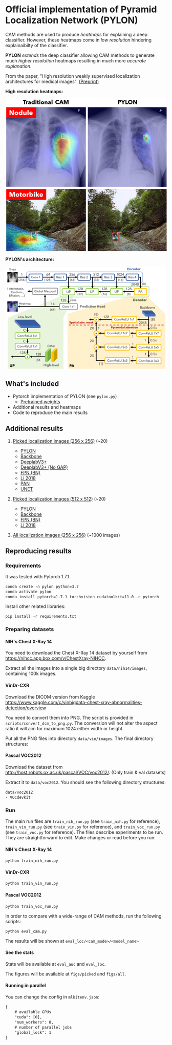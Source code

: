 # Official implementation of Pyramid Localization Network (PYLON)

CAM methods are used to produce *heatmaps* for explaining a deep classifier.
However, these heatmaps come in *low resolution* hindering explainaibilty of the classifier. 

**PYLON** *extends* the deep classifier allowing CAM methods to generate much *higher resolution* heatmaps resulting in much more *accurate explanation*. 

From the paper, "High resolution weakly supervised localization architectures for medical images". [(Preprint)](https://arxiv.org/abs/2010.11475)

**High resolution heatmaps:**

![high resolution heatmaps](figs/heading.png)

**PYLON's architecture:**

![PYLON architecture](figs/figure_pylon_crop.png)

## What's included

- Pytorch implementation of PYLON (see `pylon.py`)
    * [Pretrained weights](https://drive.google.com/file/d/1v26dU21hjePidW5crSXsrpf3OCJWLoWp/view?usp=sharing)
- Additional results and heatmaps 
- Code to reproduce the main results

## Additional results

1. [Picked localization images (256 x 256)](figs/picked/bs64_nih14_256min0.7-rot90p0.5-bc(0.5,0.5)-cubic) (~20)

    * [PYLON](figs/picked/bs64_nih14_256min0.7-rot90p0.5-bc(0.5%2C0.5)-cubic/pylon-resnet50-uptype2layer-imagenet-dec128_lr0.0001term1e-06rop1fac0.2_fp16/0)
    * [Backbone](figs/picked/bs64_nih14_256min0.7-rot90p0.5-bc(0.5%2C0.5)-cubic/baseline-resnet50-maxpool-imagenet_lr0.0001term1e-06rop1fac0.2_fp16/0)
    * [DeeplabV3+](figs/picked/bs64_nih14_256min0.7-rot90p0.5-bc(0.5%2C0.5)-cubic/deeplabv3+-resnet50-dec256-imagenet_lr0.0001term1e-06rop1fac0.2_fp16/0)
    * [DeeplabV3+ (No GAP)](figs/picked/bs64_nih14_256min0.7-rot90p0.5-bc(0.5%2C0.5)-cubic/deeplabv3+-resnet50-dec256-nogap-imagenet_lr0.0001term1e-06rop1fac0.2_fp16/0)
    * [FPN (BN)](figs/picked/bs64_nih14_256min0.7-rot90p0.5-bc(0.5%2C0.5)-cubic/fpn-resnet50-py256dec128-bn-imagenet_lr0.0001term1e-06rop1fac0.2_fp16/0)
    * [Li 2018](figs/picked/bs64_nih14_256min0.7-rot90p0.5-bc(0.5%2C0.5)-cubic/li2018-resnet50-dec512out20-mil0.98-imagenet_lr0.0001term1e-06rop1fac0.2_fp16/0)
    * [PAN](figs/picked/bs64_nih14_256min0.7-rot90p0.5-bc(0.5%2C0.5)-cubic/pan-resnet50-dec128-imagenet_lr0.0001term1e-06rop1fac0.2_fp16/0)
    * [UNET](figs/picked/bs64_nih14_256min0.7-rot90p0.5-bc(0.5%2C0.5)-cubic/unet-resnet50-(256%2C128%2C64%2C64%2C64)-imagenet_lr0.0001term1e-06rop1fac0.2_fp16/0)

2. [Picked localization images (512 x 512)](figs/picked/bs64_nih14_512min0.7-rot90p0.5-bc(0.5,0.5)-cubic) (~20)

    * [PYLON](figs/picked/bs64_nih14_512min0.7-rot90p0.5-bc(0.5%2C0.5)-cubic/pylon-resnet50-upv3-imagenet-dec128_lr0.0001term1e-06rop1fac0.2_fp16/0)
    * [Backbone](figs/picked/bs64_nih14_512min0.7-rot90p0.5-bc(0.5%2C0.5)-cubic/baseline-resnet50-maxpool-imagenet_lr0.0001term1e-06rop1fac0.2_fp16/0)
    * [FPN (BN)](figs/picked/bs64_nih14_512min0.7-rot90p0.5-bc(0.5%2C0.5)-cubic/fpn-resnet50-py256dec128-bn-imagenet_lr0.0001term1e-06rop1fac0.2_fp16/0)
    * [Li 2018](figs/picked/bs64_nih14_512min0.7-rot90p0.5-bc(0.5%2C0.5)-cubic/li2018-resnet50-dec512out20-mil0.98-imagenet_lr0.0001term1e-06rop1fac0.2_fp16/0)

3. [All localization images (256 x 256)](figs/all/bs64_nih14_256min0.7-rot90p0.5-bc(0.5,0.5)-cubic/pylon-resnet50-uptype2layer-imagenet-dec128_lr0.0001term1e-06rop1fac0.2_fp16) (~1000 images)

## Reproducing results

### Requirements

It was tested with Pytorch 1.7.1.

```
conda create -n pylon python=3.7
conda activate pylon
conda install pytorch=1.7.1 torchvision cudatoolkit=11.0 -c pytorch
```

Install other related libraries:

```
pip install -r requirements.txt
```

### Preparing datasets


#### NIH's Chest X-Ray 14
You need to download the Chest X-Ray 14 dataset by yourself from https://nihcc.app.box.com/v/ChestXray-NIHCC.

Extract all the images into a single big directory `data/nih14/images`, containing 100k images.

#### VinDr-CXR

Download the DICOM version from Kaggle https://www.kaggle.com/c/vinbigdata-chest-xray-abnormalities-detection/overview

You need to convert them into PNG. The script is provided in `scripts/convert_dcm_to_png.py`. The conversion will not alter the aspect ratio it will aim for maximum 1024 either width or height.

Put all the PNG files into directory `data/vin/images`. The final directory structures:

#### Pascal VOC2012

Download the dataset from http://host.robots.ox.ac.uk/pascal/VOC/voc2012/. (Only train & val datasets)

Extract it to `data/voc2012`. You should see the following directory structures:

```
data/voc2012
- VOCdevkit
```

### Run

The main run files are `train_nih_run.py` (see `train_nih.py` for reference), `train_vin_run.py` (see `train_vin.py` for reference), and `train_voc_run.py` (see `train_voc.py` for reference). The files describe experiments to be run. They are straightforward to edit. Make changes or read before you run:


#### NIH's Chest X-Ray 14

```
python train_nih_run.py
```

#### VinDr-CXR 

```
python train_vin_run.py
```

#### Pascal VOC2012

```
python train_voc_run.py
```

In order to compare with a wide-range of CAM methods, run the following scripts:

```
python eval_cam.py
```

The results will be shown at `eval_loc/<cam_mode>/<model_name>`


#### See the stats

Stats will be available at `eval_auc` and `eval_loc`. 

The figures will be available at `figs/picked` and `figs/all`.


#### Running in parallel

You can change the config in `mlkitenv.json`:

```
{
    # available GPUs 
    "cuda": [0],
    "num_workers": 8,
    # number of parallel jobs
    "global_lock": 1
}
```

